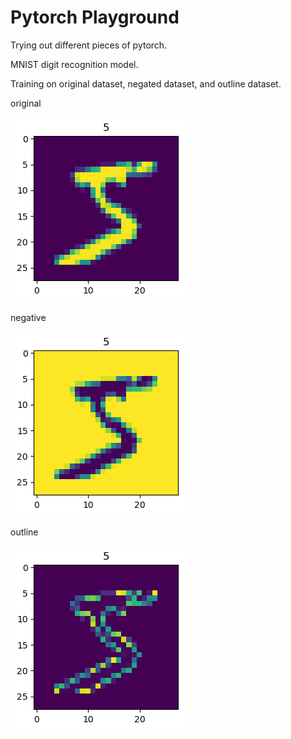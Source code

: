 # Pytorch Playground

Trying out different pieces of pytorch.

MNIST digit recognition model.

Training on original dataset, negated dataset, and outline dataset.

original

![original](./images/original.png)

negative

![negative](./images/negative.png)

outline

![outline](./images/outline.png)
